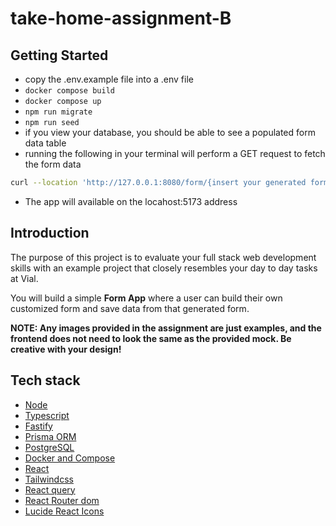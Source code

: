 # take-home-assignment-B

## Getting Started
- copy the .env.example file into a .env file
- `docker compose build`
- `docker compose up`
- `npm run migrate`
- `npm run seed`
- if you view your database, you should be able to see a populated form data table
- running the following in your terminal will perform a GET request to fetch the form data
```bash
curl --location 'http://127.0.0.1:8080/form/{insert your generated form id here}' --header 'Content-Type: application/json'
```

- The app will available on the locahost:5173 address

## Introduction
The purpose of this project is to evaluate your full stack web development skills with an example project that closely resembles your day to day tasks at Vial. 

You will build a simple **Form App** where a user can build their own customized form and save data from that generated form.

**NOTE: Any images provided in the assignment are just examples, and the frontend does not need to look the same as the provided mock. Be creative with your design!**

## Tech stack
* [Node](https://nodejs.org/en/)
* [Typescript](www.google.com)
* [Fastify](https://www.fastify.io/)
* [Prisma ORM](https://www.prisma.io/)
* [PostgreSQL](https://www.postgresql.org/)
* [Docker and Compose](https://www.docker.com/)
* [React](https://react.dev/)
* [Tailwindcss](https://tailwindcss.com/)
* [React query](https://tanstack.com/query/latest/docs/framework/react/overview)
* [React Router dom](https://reactrouter.com/)
* [Lucide React Icons](https://lucide.dev/guide/)